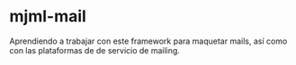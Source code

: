 # mjml-mail

Aprendiendo a trabajar con este framework para maquetar mails, así como con las plataformas de de servicio de mailing.
